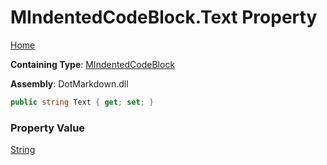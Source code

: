 # MIndentedCodeBlock\.Text Property

[Home](../../../../README.md)

**Containing Type**: [MIndentedCodeBlock](../README.md)

**Assembly**: DotMarkdown\.dll

```csharp
public string Text { get; set; }
```

### Property Value

[String](https://docs.microsoft.com/en-us/dotnet/api/system.string)

